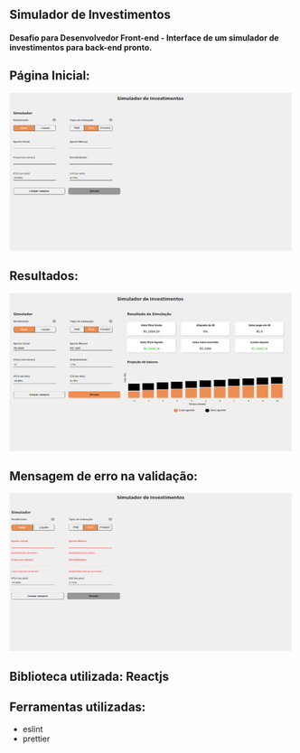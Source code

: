 <h2>Simulador de Investimentos</h2>
<h4>Desafio para Desenvolvedor Front-end - Interface de um simulador de investimentos para back-end pronto.</h4>

<h2>Página Inicial:</h2>
<img src="https://github.com/mssdesign/portfolios/blob/main/portifolio_vs1/src/Assets/WebSitesPreview/calculator1.PNG?raw=true" target='_blank' width="500" height="280">

<h2>Resultados:</h2>
<img src="https://github.com/mssdesign/portfolios/blob/main/portifolio_vs1/src/Assets/WebSitesPreview/calculator2.PNG?raw=true" target='_blank' width="500" height="280">

<h2>Mensagem de erro na validação:</h2>
<img src="https://github.com/mssdesign/portfolios/blob/main/portifolio_vs1/src/Assets/WebSitesPreview/calculator3.PNG?raw=true" target='_blank' width="500" height="280">

<h2>Biblioteca utilizada: Reactjs</h2>

<h2>Ferramentas utilizadas:</h2>
<ul>
  <li>eslint</li>
  <li>prettier</li>
</ul>
